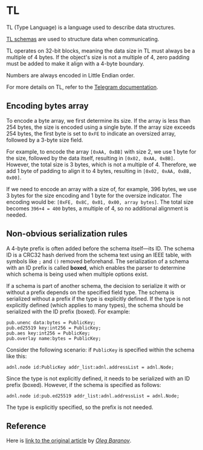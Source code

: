 # TL
TL (Type Language) is a language used to describe data structures.

[TL schemas](https://github.com/ton-blockchain/ton/tree/master/tl/generate/scheme) are used to structure data when communicating. 

TL operates on 32-bit blocks, meaning the data size in TL must always be a multiple of 4 bytes. If the object's size is not a multiple of 4, zero padding must be added to make it align with a 4-byte boundary.

Numbers are always encoded in Little Endian order.

For more details on TL, refer to the [Telegram documentation](https://core.telegram.org/mtproto/TL).


## Encoding bytes array
To encode a byte array, we first determine its size. If the array is less than 254 bytes, the size is encoded using a single byte. If the array size exceeds 254 bytes, the first byte is set to `0xFE` to indicate an oversized array, followed by a 3-byte size field.

For example, to encode the array `[0xAA, 0xBB]` with size 2, we use 1 byte for the size, followed by the data itself, resulting in `[0x02, 0xAA, 0xBB]`. However, the total size is 3 bytes, which is not a multiple of 4. Therefore, we add 1 byte of padding to align it to 4 bytes, resulting in `[0x02, 0xAA, 0xBB, 0x00]`.

If we need to encode an array with a size of, for example, 396 bytes, we use 3 bytes for the size encoding and 1 byte for the oversize indicator. The encoding would be: `[0xFE, 0x8C, 0x01, 0x00, array bytes]`. The total size becomes `396+4 = 400` bytes, a multiple of 4, so no additional alignment is needed.

## Non-obvious serialization rules

A 4-byte prefix is often added before the schema itself—its ID. The schema ID is a CRC32 hash derived from the schema text using an IEEE table, with symbols like `;` and `()` removed beforehand. The serialization of a schema with an ID prefix is called **boxed**, which enables the parser to determine which schema is being used when multiple options exist.

If a schema is part of another schema, the decision to serialize it with or without a prefix depends on the specified field type. The schema is serialized without a prefix if the type is explicitly defined. If the type is not explicitly defined (which applies to many types), the schema should be serialized with the ID prefix (boxed). For example:

```tlb
pub.unenc data:bytes = PublicKey;
pub.ed25519 key:int256 = PublicKey;
pub.aes key:int256 = PublicKey;
pub.overlay name:bytes = PublicKey;
```

Consider the following scenario: if `PublicKey` is specified within the schema like this:

```
adnl.node id:PublicKey addr_list:adnl.addressList = adnl.Node;
```

Since the type is not explicitly defined, it needs to be serialized with an ID prefix (boxed). However, if the schema is specified as follows:

```
adnl.node id:pub.ed25519 addr_list:adnl.addressList = adnl.Node;
```

The type is explicitly specified, so the prefix is not needed.

## Reference

Here is [link to the original article](https://github.com/xssnick/ton-deep-doc/blob/master/TL.md) by _[Oleg Baranov](https://github.com/xssnick)_.